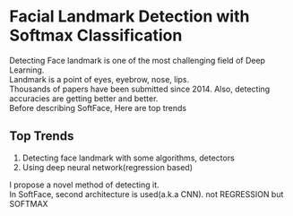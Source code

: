 Facial Landmark Detection with Softmax Classification
================================================================
Detecting Face landmark is one of the most challenging field of Deep Learning. <br />
Landmark is a point of eyes, eyebrow, nose, lips. <br />
Thousands of papers have been submitted since 2014. Also, detecting accuracies are getting better and better. <br />
Before describing SoftFace, Here are top trends <br />

Top Trends
----------------------------------------------------------
1. Detecting face landmark with some algorithms, detectors
2. Using deep neural network(regression based)

I propose a novel method of detecting it. <br />
In SoftFace, second architecture is used(a.k.a CNN). not REGRESSION but SOFTMAX <br />

